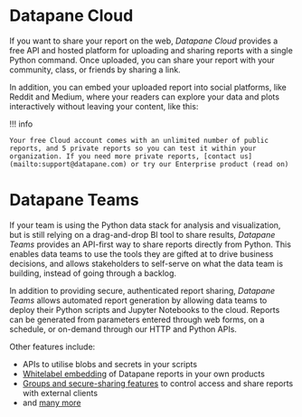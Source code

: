 # Datapane Cloud

If you want to share your report on the web, _Datapane Cloud_ provides a free API and hosted platform for uploading and sharing reports with a single Python command. Once uploaded, you can share your report with your community, class, or friends by sharing a link.

In addition, you can embed your uploaded report into social platforms, like Reddit and Medium, where your readers can explore your data and plots interactively without leaving your content, like this:


!!! info
    
    Your free Cloud account comes with an unlimited number of public reports, and 5 private reports so you can test it within your organization. If you need more private reports, [contact us](mailto:support@datapane.com) or try our Enterprise product (read on)

# Datapane Teams

If your team is using the Python data stack for analysis and visualization, but is still relying on a drag-and-drop BI tool to share results, _Datapane Teams_ provides an API-first way to share reports directly from Python. This enables data teams to use the tools they are gifted at to drive business decisions, and allows stakeholders to self-serve on what the data team is building, instead of going through a backlog.

In addition to providing secure, authenticated report sharing, _Datapane Teams_ allows automated report generation by allowing data teams to deploy their Python scripts and Jupyter Notebooks to the cloud. Reports can be generated from parameters entered through web forms, on a schedule, or on-demand through our HTTP and Python APIs.

Other features include:

* APIs to utilise blobs and secrets in your scripts
* [Whitelabel embedding](/tutorials/styling/global-styling/) of Datapane reports in your own products
* [Groups and secure-sharing features](/concepts/datapane-teams/authentication-and-sharing/) to control access and share reports with external clients
* and [many more](/concepts/datapane-teams/)